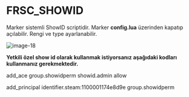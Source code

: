 # FRSC_SHOWID 

Marker sistemli ShowID scriptidir.
Marker **config.lua** üzerinden kapatıp açılabilir. Rengi ve type ayarlanabilir.

![image-18](https://github.com/Firesco/FRSC_SHOWID/assets/120806614/0090b2dc-94e9-4267-a659-293298cc2feb)





**Yetkili özel show id olarak kullanmak istiyorsanız aşağıdaki kodları kullanmanız gerekmektedir.**

add_ace group.showidperm showid.admin allow

add_principal identifier.steam:1100001174e8d9e group.showidperm

